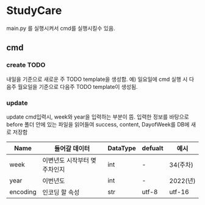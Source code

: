 # StudyCare

main.py 를 실행시켜서 cmd를 실행시킬수 있음.

## cmd

### create TODO 
내일을 기준으로 새로운 주 TODO template을 생성함.
예) 일요일에 cmd 실행 시 다음주 월요일을 기준으로 다음주 TODO template이 생성됨.

### update
update cmd입력시, week와 year을 입력하는 부분이 뜸.
입력한 정보를 바탕으로 before 폴더 안에 있는 파일을 읽어들여 success, content, DayofWeek를 DB에 새로 저장함

|Name|들어갈 데이터|DataType|defualt|예시|
|----|----------|--------|-------|---|
|week|이변년도 시작부터 몆주차인지|int|-|34(주차)
|year|이번년도|int|-|2022(년)
|encoding|인코딩 할 속성|str|utf-8|utf-16|
